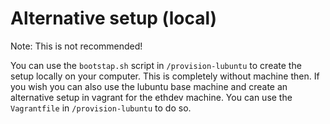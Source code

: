 # Alternative setup (local)

Note: This is not recommended!

You can use the ```bootstap.sh``` script in ```/provision-lubuntu``` to create the setup locally on your computer. This is completely without machine then.
If you wish you can also use the lubuntu base machine and create an alternative setup in vagrant for the ethdev machine. You can use the ```Vagrantfile``` in ```/provision-lubuntu``` to do so.

